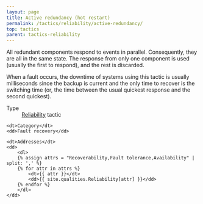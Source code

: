 ```yaml
---
layout: page
title: Active redundancy (hot restart)
permalink: /tactics/reliability/active-redundancy/
top: tactics
parent: tactics-reliability
---
```


All redundant components respond to events in parallel. Consequently, they are all in the same state. The response from only one component is used (usually the
first to respond), and the rest is discarded.

When a fault occurs, the downtime of systems using this tactic is usually milliseconds since the backup is current and the only time to recover is the switching
time (or, the time between the usual quickest response and the second quickest).

<dl>
    <dt>Type</dt>
    <dd><a href="{{ '/quality/reliability/' | relative_url }}">Reliability</a> tactic</dd>
    
    <dt>Category</dt>
    <dd>Fault recovery</dd>
    
    <dt>Addresses</dt>
    <dd>
        <dl>
        {% assign attrs = "Recoverability,Fault tolerance,Availability" | split: ',' %}
        {% for attr in attrs %}
            <dt>{{ attr }}</dt>
            <dd>{{ site.qualities.Reliability[attr] }}</dd>
        {% endfor %}
        </dl>
    </dd>
</dl>
